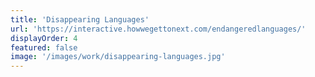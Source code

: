 ```yaml
---
title: 'Disappearing Languages'
url: 'https://interactive.howwegettonext.com/endangeredlanguages/'
displayOrder: 4
featured: false
image: '/images/work/disappearing-languages.jpg'
---
```

